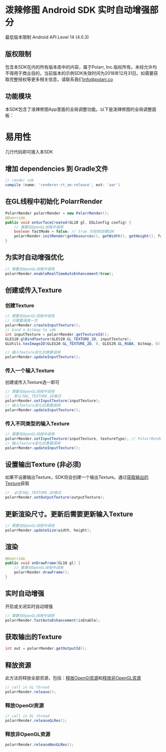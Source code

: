 # 泼辣修图 Android SDK 实时自动增强部分
最低版本限制 Android API Level 14 (4.0.3)

## 版权限制
包含本SDK在内的所有版本库中的内容，属于Polarr, Inc.版权所有。未经允许均不得用于商业目的。当前版本的示例SDK失效时间为2018年12月31日。如需要获取完整授权等更多相关信息，请联系我们[info@polarr.co](mailto:info@polarr.co)

## 功能模块
本SDK包含了泼辣修图App里面的全局调整功能。以下是泼辣修图的全局调整面板：

# 易用性
几行代码即可接入本SDK

## 增加 dependencies 到 Gradle文件
```groovy
// render sdk
compile (name: 'renderer-rt_ae-release', ext: 'aar')
```
## 在GL线程中初始化 PolarrRender
```java
PolarrRender polarrRender = new PolarrRender();
@Override
public void onSurfaceCreated(GL10 gl, EGLConfig config) {
    // 需要在OpenGL线程中调用
    boolean fastMode = false; // true 为视频滤镜SDK
    polarrRender.initRender(getResources(), getWidth(), getHeight(), fastMode);
}
```
## 为实时自动增强优化
```java
// 需要在OpenGL线程中调用
polarrRender.enableRealTimeAutoEnhancement(true);
```
## 创建或传入Texture
### 创建Texture
```java
// 需要在OpenGL线程中调用
// 只需要调用一次
polarrRender.createInputTexture();
// bind a bitmap to sdk
int inputTexture = polarrRender.getTextureId();
GLES20.glBindTexture(GLES20.GL_TEXTURE_2D, inputTexture);
GLUtils.texImage2D(GLES20.GL_TEXTURE_2D, 0, GLES20.GL_RGBA, bitmap, 0);

// 输入Texture变化后需要调用
polarrRender.updateInputTexture();
```
### 传入一个输入Texture
创建或传入Texture选一即可
```java
// 需要在OpenGL线程中调用
//  默认为GL_TEXTURE_2D格式
polarrRender.setInputTexture(inputTexture);
// 输入Texture变化后需要调用
polarrRender.updateInputTexture();
```
### 传入不同类型的输入Texture
```java
// 需要在OpenGL线程中调用
polarrRender.setInputTexture(inputTexture, textureType); // PolarrRender.TEXTURE_2D, PolarrRender.EXTERNAL_OES
// 输入Texture变化后需要调用
polarrRender.updateInputTexture();
```
## 设置输出Texture (非必须)
如果不设置输出Texture，SDK将会创建一个输出Texture。通过[获取输出的Texture](#获取输出的Texture)获取
```java
//  必须为GL_TEXTURE_2D格式
polarrRender.setOutputTexture(outputTexture);
```
## 更新渲染尺寸。更新后需要更新输入Texture
```java
// 需要在OpenGL线程中调用
polarrRender.updateSize(width, height);
```
## 渲染
```java
@Override
public void onDrawFrame(GL10 gl) {
    // 需要在OpenGL线程中调用
    polarrRender.drawFrame();
}
```
## 实时自动增强
开启或关闭实时自动增强
```java
// 需要在OpenGL线程中调用
polarrRender.fastAutoEnhancement(isEnable);
```
## 获取输出的Texture
```java
int out = polarrRender.getOutputId();
```
## 释放资源
此方法将释放全部资源，包括：[释放OpenGl资源](#释放OpenGl资源)和[释放非OpenGL资源](#释放非OpenGL资源)
```java
// call in GL thread
polarrRender.release();
```
### 释放OpenGl资源
```java
// call in GL thread
polarrRender.releaseGLRes();
```
### 释放非OpenGL资源
```java
polarrRender.releaseNonGLRes();
```